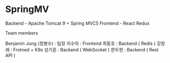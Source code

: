 # SpringMV

Backend - Apache Tomcat 9 + Spring MVC5 
Frontend - React Redux 

Team members

Benjamin Jung (정병수) : 팀장
지수아 : Frontend
최동호 : Backend ( Redis )
강창래 : Frotned + K8s
성기훈 : Backend ( WebSocket )
한두현 : Backend ( Rest API )
